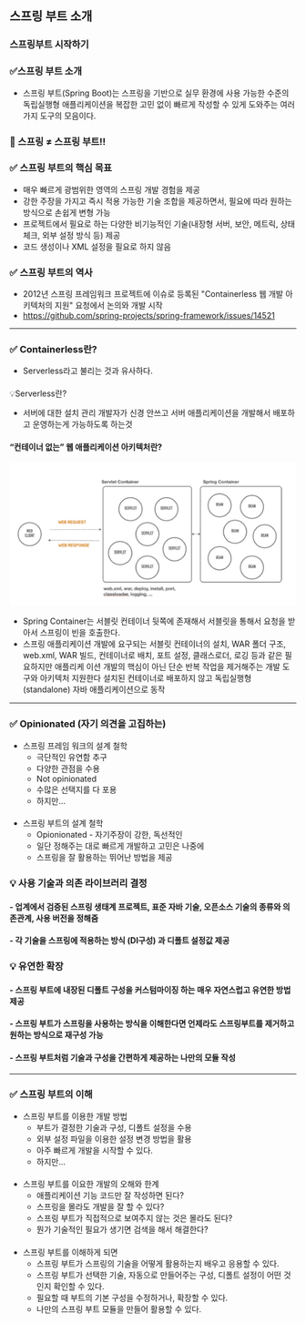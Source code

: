 ## 스프링 부트 소개
###  스프링부트 시작하기

### ✅스프링 부트 소개

- 스프링 부트(Spring Boot)는 스프링을 기반으로 실무 환경에 사용 가능한 수준의 독립실행형 애플리케이션을 복잡한 고민 없이 빠르게 작성할 수 있게 도와주는 여러가지 도구의 모음이다.

### 📌 스프링 ≠ 스프링 부트!!

### ✅ 스프링 부트의 핵심 목표

- 매우 빠르게 광범위한 영역의 스프링 개발 경험을 제공
- 강한 주장을 가지고 즉시 적용 가능한 기술 조합을 제공하면서, 필요에 따라 원하는 방식으로 손쉽게 변형 가능
- 프로젝트에서 필요로 하는 다양한 비기능적인 기술(내장형 서버, 보안, 메트릭, 상태 체크, 외부 설정 방식 등) 제공
- 코드 생성이나 XML 설정을 필요로 하지 않음

### ✅ 스프링 부트의 역사

- 2012년 스프링 프레임워크 프로젝트에 이슈로 등록된 "Containerless 웹 개발 아키텍처의 지원" 요청에서 논의와 개발 시작
- https://github.com/spring-projects/spring-framework/issues/14521
---
### ✅ Containerless란?

- Serverless라고 불리는 것과 유사하다.
####
  💡Serverless란? <br>
-  서버에 대한 설치 관리 개발자가 신경 안쓰고 서버 애플리케이션을 개발해서 배포하고 운영하는게 가능하도록 하는것

####  “컨테이너 없는” 웹 애플리케이션 아키텍처란?

![img.png](img.png)

- Spring Container는 서블릿 컨테이너 뒷쪽에 존재해서 서블릿을 통해서 요청을 받아서 스프링이 빈을 호출한다.
- 스프링 애플리케이션 개발에 요구되는 서블릿 컨테이너의 설치, WAR 폴더 구조, web.xml,
  WAR 빌드, 컨테이너로 배치, 포트 설정, 클래스로더, 로깅 등과 같은 필요하지만 애플리케
  이션 개발의 핵심이 아닌 단순 반복 작업을 제거해주는 개발 도구와 아키텍처 지원한다
  설치된 컨테이너로 배포하지 않고 독립실행형(standalone) 자바 애플리케이션으로 동작
---
### ✅ Opinionated (자기 의견을 고집하는)

- 스프링 프레임 워크의 설계 철학
  - 극단적인 유연함 추구
  - 다양한 관점을 수용
  - Not opinionated
  - 수많은 선택지를 다 포용
  - 하지만...
####
- 스프링 부트의 설계 철학
  - Opionionated - 자기주장이 강한, 독선적인
  - 일단 정해주는 대로 빠르게 개발하고 고민은 나중에
  - 스프링을 잘 활용하는 뛰어난 방법을 제공
####
### 💡 사용 기술과 의존 라이브러리 결정
####  - 업계에서 검증된 스프링 생태계 프로젝트, 표준 자바 기술, 오픈소스 기술의 종류와 의존관계, 사용 버전을 정해줌
#### - 각 기술을 스프링에 적용하는 방식 (DI구성) 과 디폴트 설정값 제공

####
### 💡 유연한 확장
####  - 스프링 부트에 내장된 디폴트 구성을 커스텀마이징 하는 매우 자연스럽고 유연한 방법제공
####  - 스프링 부트가 스프링을 사용하는 방식을 이해한다면 언제라도 스프링부트를 제거하고 원하는 방식으로 재구성 가능
####  - 스프링 부트처럼 기술과 구성을 간편하게 제공하는 나만의 모듈 작성

---
### ✅ 스프링 부트의 이해
- 스프링 부트를 이용한 개발 방법
    - 부트가 결정한 기술과 구성, 디폴트 설정을 수용
    - 외부 설정 파일을 이용한 설정 변경 방법을 활용
    - 아주 빠르게 개발을 시작할 수 있다.
    - 하지만...
####
- 스프링 부트를 이요한 개발의 오해와 한계
    - 애플리케이션 기능 코드만 잘 작성하면 된다?
    - 스프링을 몰라도 개발을 잘 할 수 있다?
    - 스프링 부트가 직접적으로 보여주지 않는 것은 몰라도 된다?
    - 뭔가 기술적인 필요가 생기면 검색을 해서 해결한다?
####
- 스프링 부트를 이해하게 되면
  - 스프링 부트가 스프링의 기술을 어떻게 활용하는지 배우고 응용할 수 있다.
  - 스프링 부트가 선택한 기술, 자동으로 만들어주는 구성, 디폴트 설정이 어떤 것인지 확인할 수 있다.
  - 필요할 때 부트의 기본 구성을 수정하거나, 확장할 수 있다.
  - 나만의 스프링 부트 모듈을 만들어 활용할 수 있다.
